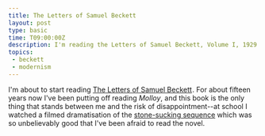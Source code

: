 ```yaml
---
title: The Letters of Samuel Beckett
layout: post
type: basic
time: T09:00:00Z
description: I'm reading the Letters of Samuel Beckett, Volume I, 1929 - 1940
topics:
 - beckett
 - modernism
---
```

I'm about to start reading <a href="http://www.amazon.co.uk/gp/product/0521867932?ie=UTF8&amp;tag=submirespo-21&amp;linkCode=as2&amp;camp=1634&amp;creative=19450&amp;creativeASIN=0521867932">The Letters of Samuel Beckett</a><img src="http://www.assoc-amazon.co.uk/e/ir?t=submirespo-21&amp;l=as2&amp;o=2&amp;a=0521867932" width="1" height="1" border="0" alt="" style="border:none !important; margin:0px !important;" />. For about fifteen years now I've been putting off reading _Molloy_, and this book is the only thing that stands between me and the risk of disappointment--at school I watched a filmed dramatisation of the [stone-sucking sequence][1] which was so unbelievably good that I've been afraid to read the novel.

[1]:http://www.samuel-beckett.net/molloy1.html "I took advantage of being at the seaside to lay in a store of sucking-stones. They were pebbles but I call them stones..."